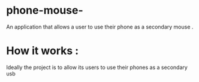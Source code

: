 # phone-mouse-
An application that allows a user to use their phone as a secondary mouse .

# How it works :
Ideally the project is to allow its users to use their phones as a secondary usb 
